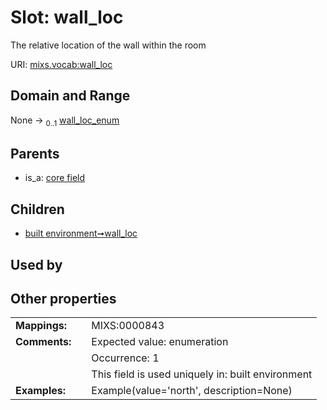 
# Slot: wall_loc


The relative location of the wall within the room

URI: [mixs.vocab:wall_loc](https://w3id.org/mixs/vocab/wall_loc)


## Domain and Range

None &#8594;  <sub>0..1</sub> [wall_loc_enum](wall_loc_enum.md)

## Parents

 *  is_a: [core field](core_field.md)

## Children

 *  [built environment➞wall_loc](built_environment_wall_loc.md)

## Used by


## Other properties

|  |  |  |
| --- | --- | --- |
| **Mappings:** | | MIXS:0000843 |
| **Comments:** | | Expected value: enumeration |
|  | | Occurrence: 1 |
|  | | This field is used uniquely in: built environment |
| **Examples:** | | Example(value='north', description=None) |


